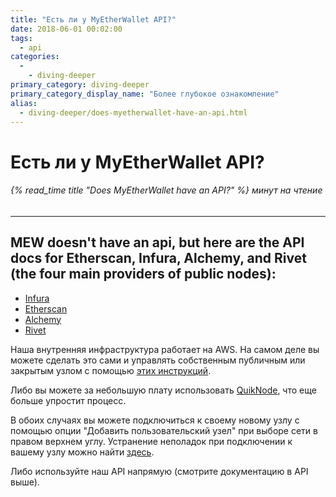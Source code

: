 ```yaml
---
title: "Есть ли у MyEtherWallet API?"
date: 2018-06-01 00:02:00
tags:
  - api
categories:
  - 
    - diving-deeper
primary_category: diving-deeper
primary_category_display_name: "Более глубокое ознакомление"
alias:
  - diving-deeper/does-myetherwallet-have-an-api.html
---
```


# **Есть ли у MyEtherWallet API?**

###### {% read_time title "Does MyEtherWallet have an API?" %} минут на чтение

* * *

## **MEW doesn't have an api, but here are the API docs for Etherscan, Infura, Alchemy, and Rivet (the four main providers of public nodes):**

-   [Infura](https://infura.io/#how-to)
-   [Etherscan](https://etherscan.io/apis)
-   [Alchemy](https://docs.alchemyapi.io/)
-   [Rivet](https://rivet.cloud/)

Наша внутренняя инфраструктура работает на AWS. На самом деле вы можете сделать это сами и управлять собственным публичным или закрытым узлом с помощью [этих инструкций](https://github.com/MyEtherWallet/docker-geth-lb).

Либо вы можете за небольшую плату использовать [QuikNode](https://quiknode.io/), что еще больше упростит процесс.

В обоих случаях вы можете подключиться к своему новому узлу с помощью опции "Добавить пользовательский узел" при выборе сети в правом верхнем углу. Устранение неполадок при подключении к вашему узлу можно найти [здесь](/@@@@@@/networks-and-nodes/unable-to-connect-to-custom-node/).

Либо используйте наш API напрямую (смотрите документацию в API выше).
